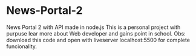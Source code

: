 # News-Portal-2
News Portal 2 with API made in node.js
This is a personal project with purpuse lear more about Web developer and gains point in school.
Obs: download this code and open with liveserver localhost:5500 for complete funcionality.
